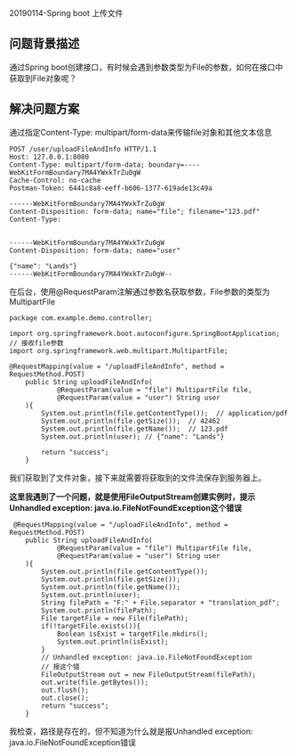20190114-Spring boot 上传文件

## 问题背景描述 ##

通过Spring boot创建接口，有时候会遇到参数类型为File的参数，如何在接口中获取到File对象呢？

## 解决问题方案 ##


通过指定Content-Type: multipart/form-data来传输file对象和其他文本信息

	POST /user/uploadFileAndInfo HTTP/1.1
	Host: 127.0.0.1:8080
	Content-Type: multipart/form-data; boundary=----WebKitFormBoundary7MA4YWxkTrZu0gW
	Cache-Control: no-cache
	Postman-Token: 6441c8a8-eeff-b606-1377-619ade13c49a
	
	------WebKitFormBoundary7MA4YWxkTrZu0gW
	Content-Disposition: form-data; name="file"; filename="123.pdf"
	Content-Type: 
	
	
	------WebKitFormBoundary7MA4YWxkTrZu0gW
	Content-Disposition: form-data; name="user"
	
	{"name": "Lands"}
	------WebKitFormBoundary7MA4YWxkTrZu0gW--

在后台，使用@RequestParam注解通过参数名获取参数，File参数的类型为MultipartFile

	package com.example.demo.controller;

	import org.springframework.boot.autoconfigure.SpringBootApplication;
	// 接收file参数
	import org.springframework.web.multipart.MultipartFile;
	
	@RequestMapping(value = "/uploadFileAndInfo", method = RequestMethod.POST)
	    public String uploadFileAndInfo(
	            @RequestParam(value = "file") MultipartFile file,
	            @RequestParam(value = "user") String user
	    ){
	        System.out.println(file.getContentType());  // application/pdf
	        System.out.println(file.getSize());  // 42462
	        System.out.println(file.getName());  // 123.pdf
	        System.out.println(user); // {"name": "Lands"}
			
	        return "success";
	    }

我们获取到了文件对象，接下来就需要将获取到的文件流保存到服务器上。

**这里我遇到了一个问题，就是使用FileOutputStream创建实例时，提示Unhandled exception: java.io.FileNotFoundException这个错误**
	
	 @RequestMapping(value = "/uploadFileAndInfo", method = RequestMethod.POST)
	    public String uploadFileAndInfo(
	            @RequestParam(value = "file") MultipartFile file,
	            @RequestParam(value = "user") String user
	    ){
	        System.out.println(file.getContentType());
	        System.out.println(file.getSize());
	        System.out.println(file.getName());
	        System.out.println(user);
	        String filePath = "F:" + File.separator + "translation_pdf";
	        System.out.println(filePath);
	        File targetFile = new File(filePath);
	        if(!targetFile.exists()){
	            Boolean isExist = targetFile.mkdirs();
	            System.out.println(isExist);
	        }
	        // Unhandled exception: java.io.FileNotFoundException
	        // 报这个错
	        FileOutputStream out = new FileOutputStream(filePath);
	        out.write(file.getBytes());
	        out.flush();
	        out.close();
	        return "success";
	    }

我检查，路径是存在的，但不知道为什么就是报Unhandled exception: java.io.FileNotFoundException错误